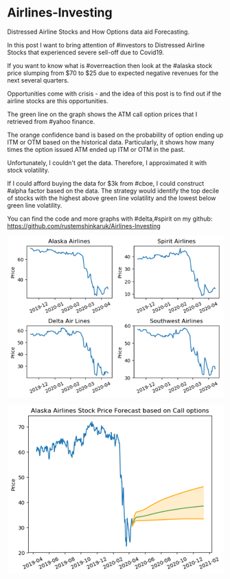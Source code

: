 # Airlines-Investing

Distressed Airline Stocks and How Options data aid Forecasting.

In this post I want to bring attention of #investors to Distressed Airline Stocks that experienced severe sell-off due to Covid19.

If you want to know what is #overreaction then look at the #alaska stock price slumping from $70 to $25 due to expected negative revenues for the next several quarters. 

Opportunities come with crisis - and the idea of this post is to find out if the airline stocks are this opportunities.

The green line on the graph shows the ATM call option prices that I retrieved from #yahoo finance. 

The orange confidence band is based on the probability of option ending up ITM or OTM based on the historical data. Particularly, it shows how many times the option issued ATM ended up ITM or OTM in the past.

Unfortunately, I couldn't get the data. Therefore, I approximated it with stock volatility. 

If I could afford buying the data for $3k from #cboe, I could construct #alpha factor based on the data. The strategy would identify the top decile of stocks with the highest above green line volatility and the lowest below green line volatility.

You can find the code and more graphs with #delta,#spirit on my github: https://github.com/rustemshinkaruk/Airlines-Investing

![alt text](https://github.com/rustemshinkaruk/Airlines-Investing/blob/master/airlines.png)


![alt text](https://github.com/rustemshinkaruk/Airlines-Investing/blob/master/alaska.png)


